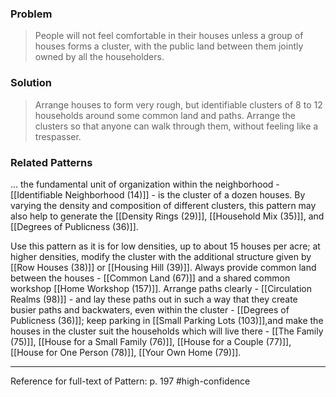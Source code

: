 ### Problem
>People will not feel comfortable in their houses unless a group of houses forms a cluster, with the public land between them jointly owned by all the householders.

### Solution
>Arrange houses to form very rough, but identifiable clusters of 8 to 12 households around some common land and paths. Arrange the clusters so that anyone can walk through them, without feeling like a trespasser.

### Related Patterns
... the fundamental unit of organization within the neighborhood - [[Identifiable Neighborhood (14)]] - is the cluster of a dozen houses. By varying the density and composition of different clusters, this pattern may also help to generate the [[Density Rings (29)]], [[Household Mix (35)]], and [[Degrees of Publicness (36)]].

Use this pattern as it is for low densities, up to about 15 houses per acre; at higher densities, modify the cluster with the additional structure given by [[Row Houses (38)]] or [[Housing Hill (39)]]. Always provide common land between the houses - [[Common Land (67)]] and a shared common workshop [[Home Workshop (157)]]. Arrange paths clearly - [[Circulation Realms (98)]] - and lay these paths out in such a way that they create busier paths and backwaters, even within the cluster - [[Degrees of Publicness (36)]]; keep parking in [[Small Parking Lots (103)]],and make the houses in the cluster suit the households which will live there - [[The Family (75)]], [[House for a Small Family (76)]], [[House for a Couple (77)]], [[House for One Person (78)]], [[Your Own Home (79)]].

---
Reference for full-text of Pattern: p. 197 #high-confidence 